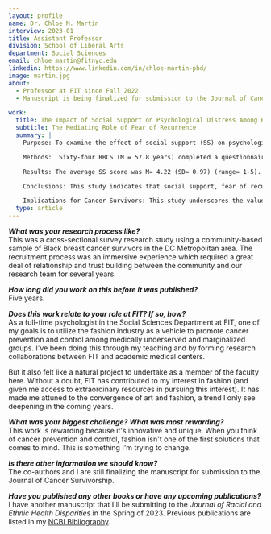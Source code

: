 ```yaml
---
layout: profile
name: Dr. Chloe M. Martin
interview: 2023-01
title: Assistant Professor
division: School of Liberal Arts
department: Social Sciences
email: chloe_martin@fitnyc.edu
linkedin: https://www.linkedin.com/in/chloe-martin-phd/
image: martin.jpg
about:
  - Professor at FIT since Fall 2022
  - Manuscript is being finalized for submission to the Journal of Cancer Survivorship

work:
  title: The Impact of Social Support on Psychological Distress Among Black Breast Cancer Survivors
  subtitle: The Mediating Role of Fear of Recurrence
  summary: |
    Purpose: To examine the effect of social support (SS) on psychological distress (depression and anxiety) among Black breast cancer survivors (BBCS), and the possible mediating effect of fear of recurrence (FOR) on this relationship. 

    Methods:  Sixty-four BBCS (M = 57.8 years) completed a questionnaire assessing socio-demographic/clinical characteristics, psychological distress (Hospital Anxiety and Depression Scale [HADS-Anxiety and HADS-Depression]), social support (Duke-UNC Functional Social Support Questionnaire [FSSQ]), and FOR (Concerns About Recurrence Scale).  Mediation was tested using PROCESS for SPSS.

    Results: The average SS score was M= 4.22 (SD= 0.97) (range= 1-5). The average total HADS-Depression and HADS-Anxiety scores were M= 2.56 and M= 5.80 respectively. The average FOR score was M= 2.72 (range= 1-6). There was a significant direct effect of SS on HADS-Depression (direct effect = -1.20, SE =.34, p < .001) and HADS-Anxiety (direct effect = -1.63, SE =.44, p< .001). Moreover, the indirect effect of SS on HADS-Anxiety through FOR was significant (indirect effect= -.47, SE= .30, 95% CI: -1.17, -.01).  However, the indirect effect of SS on HADS-Depression through FOR was not significant (indirect effect= -.06, SE= .13, 95% CI: .36, .15).

    Conclusions: This study indicates that social support, fear of recurrence and stress all play an important role in the psychological well-being of BBCS. 

    Implications for Cancer Survivors: This study underscores the value of assessing breast cancer survivors’ social support needs when devising survivorship care plans.
  type: article
---
```

***What was your research process like?***  
This was a cross-sectional survey research study using a community-based sample of Black breast cancer survivors in the DC Metropolitan area. The recruitment process was an immersive experience which required a great deal of relationship and trust building between the community and our research team for several years. 

***How long did you work on this before it was published?***  
Five years.

***Does this work relate to your role at FIT? If so, how?***  
As a full-time psychologist in the Social Sciences Department at FIT, one of my goals is to utilize the fashion industry as a vehicle to promote cancer prevention and control among medically underserved and marginalized groups.  I've been doing this through my teaching and by forming research collaborations between FIT and academic medical centers. 

But it also felt like a natural project to undertake as a member of the faculty here. Without a doubt, FIT has contributed to my interest in fashion (and given me access to extraordinary resources in pursuing this interest). It has made me attuned to the convergence of art and fashion, a trend I only see deepening in the coming years.

***What was your biggest challenge? What was most rewarding?***  
This work is rewarding because it's innovative and unique. When you think of cancer prevention and control, fashion isn't one of the first solutions that comes to mind. This is something I'm trying to change. 

***Is there other information we should know?***  
The co-authors and I are still finalizing the manuscript for submission to the Journal of Cancer Survivorship. 

***Have you published any other books or have any upcoming publications?***  
I have another manuscript that I'll be submitting to the _Journal of Racial and Ethnic Health Disparities_ in the Spring of 2023. Previous publications are listed in my [NCBI Bibliography](https://www.ncbi.nlm.nih.gov/myncbi/1ne1lkhF3iBwiH/bibliography/public/).
